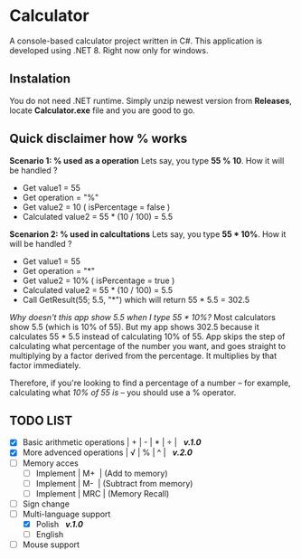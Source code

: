# Calculator
A console-based calculator project written in C#. This application is developed using .NET 8. Right now only for windows.


## Instalation
You do not need .NET runtime. Simply unzip newest version from **Releases**, locate **Calculator.exe** file and you are good to go.

## Quick disclaimer how % works
**Scenario 1: % used as a operation**
Lets say, you type **55 % 10**. How it will be handled ?
- Get value1 = 55
- Get operation = "%"
- Get value2 = 10 ( isPercentage = false )
- Calculated value2 = 55 * (10 / 100) = 5.5

**Scenarion 2: % used in calcultations**
Lets say, you type **55 * 10%**. How it will be handled ?
- Get value1 = 55
- Get operation = "*"
- Get value2 = 10% ( isPercentage = true )
- Calculated value2 = 55 * (10 / 100) = 5.5
- Call GetResult(55; 5.5, "*") which will return 55 * 5.5 = 302.5

_Why doesn't this app show 5.5 when I type 55 * 10%?_ Most calculators show 5.5 (which is 10% of 55). But my app shows 302.5 because it calculates 55 * 5.5 instead of calculating 10% of 55. App skips the step of calculating what percentage of the number you want, and goes straight to multiplying by a factor derived from the percentage. It multiplies by that factor immediately. 

Therefore, if you're looking to find a percentage of a number – for example, calculating what _10% of 55 is_ – you should use a % operator.


## TODO LIST

- [x] Basic arithmetic operations | + | - | * | ÷ |&nbsp;&nbsp; ***v.1.0***
- [x] More advenced operations | √ | % | ^ |&nbsp;&nbsp; ***v.2.0***
- [ ] Memory acces 
    - [ ] Implement | M+&nbsp; | (Add to memory)
    - [ ] Implement | M-&nbsp; | (Subtract from memory)
    - [ ] Implement | MRC | (Memory Recall)
- [ ] Sign change 
- [ ] Multi-language support 
    - [x] Polish&nbsp;&nbsp; ***v.1.0***
    - [ ] English
- [ ] Mouse support